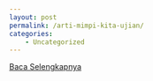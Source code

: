 ```yaml
---
layout: post
permalink: /arti-mimpi-kita-ujian/
categories:
    - Uncategorized
---
```


[Baca Selengkapnya](/02)